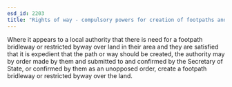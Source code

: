 ```yaml
---
esd_id: 2203
title: "Rights of way - compulsory powers for creation of footpaths and bridleways"
---
```


Where it appears to a local authority that there is need for a footpath bridleway or restricted byway over land in their area and they are satisfied that it is expedient that the path or way should be created, the authority may by order made by them and submitted to and confirmed by the Secretary of State, or confirmed by them as an unopposed order, create a footpath bridleway or restricted byway over the land. 

